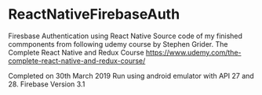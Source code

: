 # ReactNativeFirebaseAuth
Firesbase Authentication using React Native
Source code of my finished commponents from following udemy course by Stephen Grider.
The Complete React Native and Redux Course
https://www.udemy.com/the-complete-react-native-and-redux-course/

Completed on 30th March 2019
Run using android emulator with API 27 and 28.
Firebase Version 3.1
